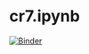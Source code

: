 # cr7.ipynb
[![Binder](https://mybinder.org/badge_logo.svg)](https://mybinder.org/v2/gh/<alk234>/<cr7ipynb>/<main>?filepath=<cr7>.ipynb)
